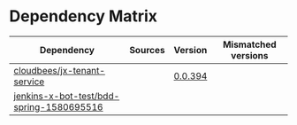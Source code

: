 # Dependency Matrix

Dependency | Sources | Version | Mismatched versions
---------- | ------- | ------- | -------------------
[cloudbees/jx-tenant-service](https://github.com/cloudbees/jx-tenant-service) |  | [0.0.394](https://github.com/cloudbees/jx-tenant-service/releases/tag/v0.0.394) | 
[jenkins-x-bot-test/bdd-spring-1580695516](https://github.com/jenkins-x-bot-test/bdd-spring-1580695516.git) |  | []() | 
